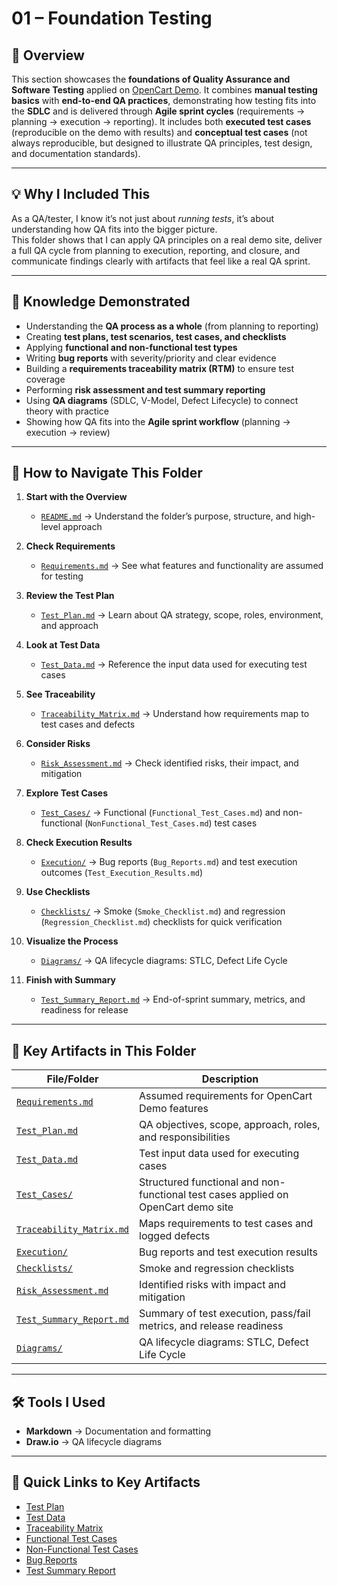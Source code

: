 # 01 – Foundation Testing  

## 📌 Overview  
This section showcases the **foundations of Quality Assurance and Software Testing** applied on [OpenCart Demo](https://demo.opencart.com/). It combines **manual testing basics** with **end-to-end QA practices**, demonstrating how testing fits into the **SDLC** and is delivered through **Agile sprint cycles** (requirements → planning → execution → reporting). It includes both **executed test cases** (reproducible on the demo with results) and **conceptual test cases** (not always reproducible, but designed to illustrate QA principles, test design, and documentation standards).


---

## 💡 Why I Included This  
As a QA/tester, I know it’s not just about *running tests*, it’s about understanding how QA fits into the bigger picture.  
This folder shows that I can apply QA principles on a real demo site, deliver a full QA cycle from planning to execution, reporting, and closure, and communicate findings clearly with artifacts that feel like a real QA sprint.  
 

---

## 🎯 Knowledge Demonstrated  
- Understanding the **QA process as a whole** (from planning to reporting)  
- Creating **test plans, test scenarios, test cases, and checklists**  
- Applying **functional and non-functional test types**  
- Writing **bug reports** with severity/priority and clear evidence  
- Building a **requirements traceability matrix (RTM)** to ensure test coverage  
- Performing **risk assessment and test summary reporting**  
- Using **QA diagrams** (SDLC, V-Model, Defect Lifecycle) to connect theory with practice  
- Showing how QA fits into the **Agile sprint workflow** (planning → execution → review)  

---

## 📌 How to Navigate This Folder  

1. **Start with the Overview**  
   - [`README.md`](./README.md) → Understand the folder’s purpose, structure, and high-level approach  

2. **Check Requirements**  
   - [`Requirements.md`](./Requirements.md) → See what features and functionality are assumed for testing  

3. **Review the Test Plan**  
   - [`Test_Plan.md`](./Test_Plan.md) → Learn about QA strategy, scope, roles, environment, and approach  

4. **Look at Test Data**  
   - [`Test_Data.md`](./Test_Data.md) → Reference the input data used for executing test cases  

5. **See Traceability**  
   - [`Traceability_Matrix.md`](./Traceability_Matrix.md) → Understand how requirements map to test cases and defects  

6. **Consider Risks**  
   - [`Risk_Assessment.md`](./Risk_Assessment.md) → Check identified risks, their impact, and mitigation  

7. **Explore Test Cases**  
   - [`Test_Cases/`](./Test_Cases/) → Functional (`Functional_Test_Cases.md`) and non-functional (`NonFunctional_Test_Cases.md`) test cases  

8. **Check Execution Results**  
   - [`Execution/`](./Execution/) → Bug reports (`Bug_Reports.md`) and test execution outcomes (`Test_Execution_Results.md`)  

9. **Use Checklists**  
   - [`Checklists/`](./Checklists/) → Smoke (`Smoke_Checklist.md`) and regression (`Regression_Checklist.md`) checklists for quick verification  

10. **Visualize the Process**  
    - [`Diagrams/`](./Diagrams/) → QA lifecycle diagrams: STLC, Defect Life Cycle  

11. **Finish with Summary**  
    - [`Test_Summary_Report.md`](./Test_Summary_Report.md) → End-of-sprint summary, metrics, and readiness for release

---

## 📂 Key Artifacts in This Folder  
| File/Folder | Description |  
|-------------|-------------|  
| [`Requirements.md`](./Requirements.md) | Assumed requirements for OpenCart Demo features |  
| [`Test_Plan.md`](./Test_Plan.md) | QA objectives, scope, approach, roles, and responsibilities |  
| [`Test_Data.md`](./Test_Data.md) | Test input data used for executing cases |  
| [`Test_Cases/`](./Test_Cases/) | Structured functional and non-functional test cases applied on OpenCart demo site |  
| [`Traceability_Matrix.md`](./Traceability_Matrix.md) | Maps requirements to test cases and logged defects |  
| [`Execution/`](./Execution/) | Bug reports and test execution results |  
| [`Checklists/`](./Checklists/) | Smoke and regression checklists |  
| [`Risk_Assessment.md`](./Risk_Assessment.md) | Identified risks with impact and mitigation |  
| [`Test_Summary_Report.md`](./Test_Summary_Report.md) | Summary of test execution, pass/fail metrics, and release readiness |  
| [`Diagrams/`](./Diagrams/) | QA lifecycle diagrams: STLC, Defect Life Cycle |  

---

## 🛠 Tools I Used  
- **Markdown** → Documentation and formatting  
- **Draw.io** → QA lifecycle diagrams  


---

## 🔗 Quick Links to Key Artifacts

- [Test Plan](./Test_Plan.md)  
- [Test Data](./Test_Data.md)  
- [Traceability Matrix](./Traceability_Matrix.md)  
- [Functional Test Cases](./Test_Cases/Functional_Test_Cases.md)  
- [Non-Functional Test Cases](./Test_Cases/NonFunctional_Test_Cases.md)  
- [Bug Reports](./Execution/Bug_Reports.md)  
- [Test Summary Report](./Test_Summary_Report.md)  
